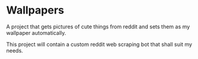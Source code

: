 # Wallpapers
A project that gets pictures of cute things from reddit and sets them as my wallpaper automatically.

This project will contain a custom reddit web scraping bot that shall suit my needs. 
